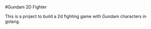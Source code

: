 #Gundam 2D Fighter

This is a project to build a 2d fighting game with Gundam characters in golang.
